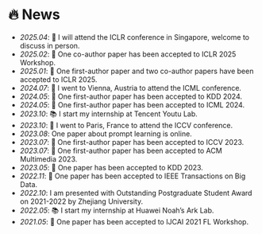 # 🔥 News
- *2025.04*: 🥳 I will attend the ICLR conference in Singapore, welcome to discuss in person.
- *2025.02*: 🎉 One co-author paper has been accepted to ICLR 2025 Workshop.
- *2025.01*: 🎉 One first-author paper and two co-author papers have been accepted to ICLR 2025.
- *2024.07*: 🥳 I went to Vienna, Austria to attend the ICML conference.
- *2024.05*: 🎉 One first-author paper has been accepted to KDD 2024.
- *2024.05*: 🎉 One first-author paper has been accepted to ICML 2024.
- *2023.10*: 📚 I start my internship at Tencent Youtu Lab.
- *2023.10*: 🥳 I went to Paris, France to attend the ICCV conference.
- *2023.08*: One paper about prompt learning is online.
- *2023.07*: 🎉 One first-author paper has been accepted to ICCV 2023.
- *2023.07*: 🎉 One first-author paper has been accepted to ACM Multimedia 2023.
- *2023.05*: 🎉 One paper has been accepted to KDD 2023.
- *2022.11*: 🎉 One paper has been accepted to IEEE Transactions on Big Data.
- *2022.10*: I am presented with Outstanding Postgraduate Student Award on 2021-2022 by Zhejiang University.
- *2022.05*: 📚 I start my internship at Huawei Noah’s Ark Lab.
- *2021.05*: 🎉 One paper has been accepted to IJCAI 2021 FL Workshop.
